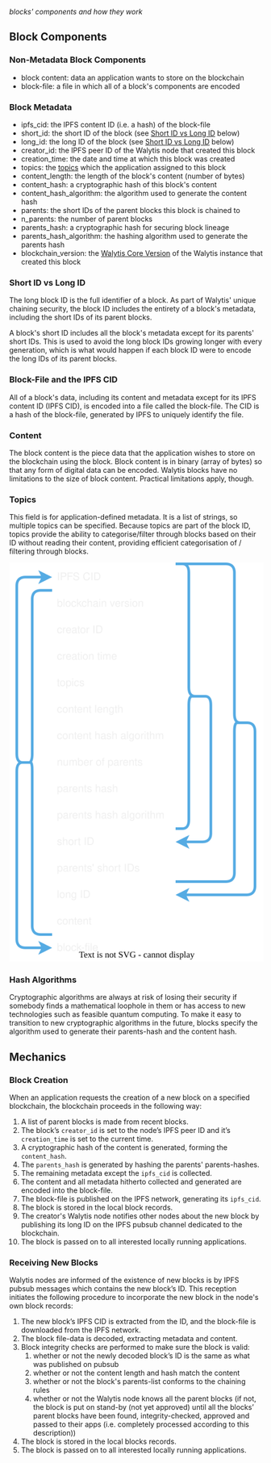 _blocks' components and how they work_
## Block Components
### Non-Metadata Block Components
- block content: data an application wants to store on the blockchain
- block-file: a file in which all of a block's components are encoded
### Block Metadata
- ipfs_cid: the IPFS content ID (i.e. a hash) of the block-file
- short_id: the short ID of the block (see [Short ID vs Long ID](./Blocks.md#short-id-vs-long-id) below)
- long_id: the long ID of the block (see [Short ID vs Long ID](./Blocks.md#short-id-vs-long-id) below)
- creator_id: the IPFS peer ID of the Walytis node that created this block
- creation_time: the date and time at which this block was created
- topics: the [topics](./Blocks.md#topics) which the application assigned to this block
- content_length: the length of the block's content (number of bytes)
- content_hash: a cryptographic hash of this block's content
- content_hash_algorithm: the algorithm used to generate the content hash
- parents: the short IDs of the parent blocks this block is chained to
- n_parents: the number of parent blocks
- parents_hash: a cryptographic hash for securing block lineage
- parents_hash_algorithm: the hashing algorithm used to generate the parents hash
- blockchain_version: the [Walytis Core Version](./WalytisVersioning.md#walytis-core-versioning) of the Walytis instance that created this block
### Short ID vs Long ID
The long block ID is the full identifier of a block.
As part of Walytis' unique chaining security, the block ID includes the entirety of a block's metadata, including the short IDs of its parent blocks.

A block's short ID includes all the block's metadata except for its parents' short IDs.
This is used to avoid the long block IDs growing longer with every generation, which is what would happen if each block ID were to encode the long IDs of its parent blocks.

### Block-File and the IPFS CID
All of a block's data, including its content and metadata except for its IPFS content ID (IPFS CID), is encoded into a file called the block-file.
The CID is a hash of the block-file, generated by IPFS to uniquely identify the file.

### Content
The block content is the piece data that the application wishes to store on the blockchain using the block.
Block content is in binary (array of bytes) so that any form of digital data can be encoded.
Walytis blocks have no limitations to the size of block content.
Practical limitations apply, though.

### Topics
This field is for application-defined metadata.
It is a list of strings, so multiple topics can be specified.
Because topics are part of the block ID, topics provide the ability to categorise/filter through blocks based on their ID without reading their content, providing efficient categorisation of / filtering through blocks.

![](BlockConstituents.drawio.svg)

### Hash Algorithms

Cryptographic algorithms are always at risk of losing their security if somebody finds a mathematical loophole in them or has access to new technologies such as feasible quantum computing.
To make it easy to transition to new cryptographic algorithms in the future, blocks specify the algorithm used to generate their parents-hash and the content hash.

## Mechanics
### Block Creation
When an application requests the creation of a new block on a specified blockchain, the blockchain proceeds in the following way:
  1. A list of parent blocks is made from recent blocks. 
  2. The block’s `creator_id` is set to the node’s IPFS peer ID and it’s `creation_time` is set to the current time.
  3. A cryptographic hash of the content is generated, forming the `content_hash`.
  4. The `parents_hash` is generated by hashing the parents' parents-hashes.
  5. The remaining metadata except the `ipfs_cid` is collected.
  6. The content and all metadata hitherto collected and generated are encoded into the block-file.
  7. The block-file is published on the IPFS network, generating its `ipfs_cid`.
  8. The block is stored in the local block records.
  9. The creator's Walytis node notifies other nodes about the new block by publishing its long ID on the IPFS pubsub channel dedicated to the blockchain.
10. The block is passed on to all interested locally running applications.

### Receiving New Blocks
Walytis nodes are informed of the existence of new blocks is by IPFS pubsub messages which contains the new block’s ID. This reception initiates the following procedure to incorporate the new block in the node's own block records:
1. The new block’s IPFS CID is extracted from the ID, and the block-file is downloaded from the IPFS network.
2. The block file-data is decoded, extracting metadata and content.
3. Block integrity checks are performed to make sure the block is valid:
    1. whether or not the newly decoded block’s ID is the same as what was published on pubsub
    2. whether or not the content length and hash match the content
    3. whether or not the block's parents-list conforms to the chaining rules
    4. whether or not the Walytis node knows all the parent blocks (if not, the block is put on stand-by (not yet approved) until all the blocks’ parent blocks have been found, integrity-checked, approved and passed to their apps (i.e. completely processed according to this description))
4. The block is stored in the local blocks records.
5. The block is passed on to all interested locally running applications.
